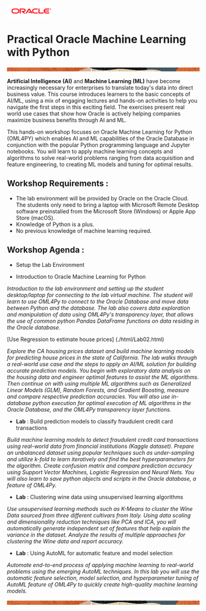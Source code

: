 ![](images/orcl-logo.png)
# Practical Oracle Machine Learning with Python
![](images/topbar.png)

**Artificial Intelligence (AI)** and **Machine Learning (ML)** have become increasingly necessary for enterprises to translate today's data into direct business value. This course introduces learners to the basic concepts of AI/ML, using a mix of engaging lectures and hands-on activities to help you navigate the first steps in this exciting field. The exercises present real world use cases that show how Oracle is actively helping companies maximize business benefits through AI and ML.

This hands-on workshop focuses on Oracle Machine Learning for Python (OML4PY) which enables AI and ML capabilities of the Oracle Database in conjunction with the popular Python programming language and Jupyter notebooks.  You will learn to apply machine learning concepts and algorithms to solve real-world problems ranging from data acquisition and feature engineering, to creating ML models and tuning for optimal results.

## Workshop Requirements :

- The lab environment will be provided by Oracle on the Oracle Cloud. The students only need to bring a laptop with Microsoft Remote Desktop software preinstalled from the Microsoft Store (Windows) or Apple App Store (macOS).
- Knowledge of Python is a plus.
- No previous knowledge of machine learning required.

## Workshop Agenda :

- Setup the Lab Environment

- Introduction to Oracle Machine Learning for Python

_Introduction to the lab environment and setting up the student desktop/laptop for connecting to the lab virtual machine. The student will learn to use OML4Py to connect to the Oracle Database and move data between Python and the database. The lab also covers data exploration and manipulation of data using OML4Py&#39;s transparency layer, that allows the use of common python Pandas DataFrame functions on data residing in the Oracle database._

[Use Regression to estimate house prices] (./html/Lab02.html)

_Explore the CA housing prices dataset and build machine learning models for predicting house prices in the state of California. The lab walks through a real-world use case and the steps to apply an AI/ML solution for building accurate prediction models. You begin with exploratory data analysis on the housing data and engineer optimal features to assist the ML algorithms. Then continue on with using multiple ML algorithms such as Generalized Linear Models (GLM), Random Forests, and Gradient Boosting, measure and compare respective prediction accuracies. You will also use in-database python execution for optimal execution of ML algorithms in the Oracle Database, and the OML4Py transparency layer functions._

- **Lab** : Build prediction models to classify fraudulent credit card transactions

_Build machine learning models to detect fraudulent credit card transactions using real-world data from financial institutions (Kaggle dataset). Prepare an unbalanced dataset using popular techniques such as under-sampling and utilize k-fold to learn iteratively and find the best hyperparameters for the algorithm. Create confusion matrix and compare prediction accuracy using Support Vector Machines, Logistic Regression and Neural Nets. You will also learn to save python objects and scripts in the Oracle database, a feature of OML4Py._

- **Lab** : Clustering wine data using unsupervised learning algorithms

_Use unsupervised learning methods such as K-Means to cluster the Wine Data sourced from three different cultivars from Italy. Using data scaling and  dimensionality reduction techniques like PCA and ICA, you will automatically generate independent set of features that help explain the variance in the dataset. Analyze the results of multiple approaches for clustering the Wine data and report accuracy._

- **Lab** : Using AutoML for automatic feature and model selection

_Automate end-to-end process of applying machine learning to real-world problems using the emerging AutoML techniques. In this lab you will use the automatic feature selection, model selection, and hyperparameter tuning of AutoML feature of OML4Py to quickly create high-quality machine learning models._

![](images/topbar.png)